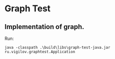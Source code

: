 # Graph Test

## Implementation of graph.

Run:

```
java -classpath .\build\libs\graph-test-java.jar ru.vigilov.graphtest.Application
```

